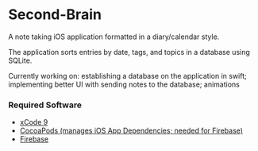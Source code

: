 # Second-Brain
A note taking iOS application formatted in a diary/calendar style.

The application sorts entries by date, tags, and topics in a database using SQLite.

Currently working on: establishing a database on the application in swift; implementing better UI with sending notes to the database; animations 

### Required Software

- <a href = "https://developer.apple.com/xcode/">xCode 9 </a>
- <a href = "https://guides.cocoapods.org/using/getting-started.html">CocoaPods (manages iOS App Dependencies; needed for Firebase)</a>
- <a href = "https://firebase.google.com/">Firebase </a>
